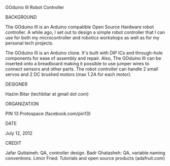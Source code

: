 
GOduino III Robot Controller

BACKGROUND

The GOduino III is an Arduino compatible Open Source Hardware robot controller. A while ago, I set out to design a simple robot controller that I can use for both my microcontroller and robotics workshops as well as for my personal tech projects. 

The GOduino III is an Arduino clone. It's built with DIP ICs and through-hole components for ease of assembly and repair.  Also, The GOduino III can be inserted onto a breadboard making it possible to use jumper wires to connect sensors and other parts. The robot controller can handle 2 small servos and 2 DC brushed motors (max 1.2A for each motor).


DESIGNER

Hazim Bitar (techbitar at gmail dot com) 

ORGANIZATION

PIN 13 Protospace (facebook.com/pin13)

DATE

July 12, 2012

CREDIT

Jafar Quttaineh: QA, controller design.
Badr Ghatasheh: QA, variable naming conventions.
Limor Fried: Tutorials and open source products (adafruit.com) 
